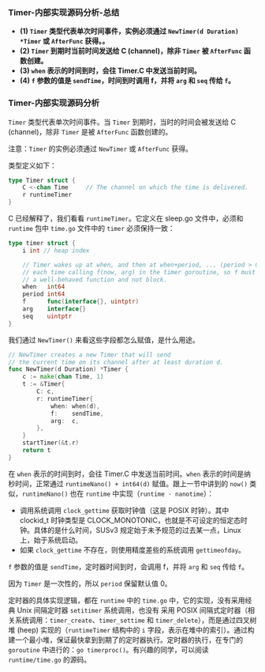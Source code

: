 ### Timer-内部实现源码分析-总结

- **(1) `Timer` 类型代表单次时间事件，实例必须通过 `NewTimer(d Duration) *Timer` 或 `AfterFunc` 获得。。**
- **(2) `Timer` 到期时当前时间发送给 C (channel)，除非 `Timer` 被 `AfterFunc` 函数创建。**
- **(3) `when` 表示的时间到时，会往 Timer.C 中发送当前时间。**
- **(4) `f` 参数的值是 `sendTime`，时间到时调用 f，并将 `arg` 和 `seq` 传给 `f`。**

### Timer-内部实现源码分析

`Timer` 类型代表单次时间事件。当 `Timer` 到期时，当时的时间会被发送给 C (channel)，除非 `Timer` 是被 `AfterFunc` 函数创建的。

注意：`Timer` 的实例必须通过 `NewTimer` 或 `AfterFunc` 获得。

类型定义如下：

```go
type Timer struct {
    C <-chan Time     // The channel on which the time is delivered.
    r runtimeTimer
}
```

C 已经解释了，我们看看 `runtimeTimer`。它定义在 sleep.go 文件中，必须和 `runtime` 包中 `time.go` 文件中的 `timer` 必须保持一致：

```go
type timer struct {
    i int // heap index

    // Timer wakes up at when, and then at when+period, ... (period > 0 only)
    // each time calling f(now, arg) in the timer goroutine, so f must be
    // a well-behaved function and not block.
    when   int64
    period int64
    f      func(interface{}, uintptr)
    arg    interface{}
    seq    uintptr
}
```

我们通过 `NewTimer()` 来看这些字段都怎么赋值，是什么用途。

```go
// NewTimer creates a new Timer that will send
// the current time on its channel after at least duration d.
func NewTimer(d Duration) *Timer {
    c := make(chan Time, 1)
    t := &Timer{
        C: c,
        r: runtimeTimer{
            when: when(d),
            f:    sendTime,
            arg:  c,
        },
    }
    startTimer(&t.r)
    return t
}
```

在 `when` 表示的时间到时，会往 Timer.C 中发送当前时间。`when` 表示的时间是纳秒时间，正常通过 `runtimeNano() + int64(d)` 赋值。跟上一节中讲到的 `now()` 类似，`runtimeNano()` 也在 `runtime` 中实现（`runtime · nanotime`）：

* 调用系统调用 `clock_gettime` 获取时钟值（这是 POSIX 时钟）。其中 clockid_t 时钟类型是 CLOCK_MONOTONIC，也就是不可设定的恒定态时钟。具体的是什么时间，SUSv3 规定始于未予规范的过去某一点，Linux 上，始于系统启动。
* 如果 `clock_gettime` 不存在，则使用精度差些的系统调用 `gettimeofday`。

`f` 参数的值是 `sendTime`，定时器时间到时，会调用 f，并将 `arg` 和 `seq` 传给 `f`。

因为 `Timer` 是一次性的，所以 `period` 保留默认值 0。

定时器的具体实现逻辑，都在 `runtime` 中的 `time.go` 中，它的实现，没有采用经典 Unix 间隔定时器 `setitimer` 系统调用，也没有 采用 POSIX 间隔式定时器（相关系统调用：`timer_create`、`timer_settime` 和 `timer_delete`），而是通过四叉树堆 (heep) 实现的（`runtimeTimer` 结构中的 `i` 字段，表示在堆中的索引）。通过构建一个最小堆，保证最快拿到到期了的定时器执行。定时器的执行，在专门的 `goroutine` 中进行的：`go timerproc()`。有兴趣的同学，可以阅读 `runtime/time.go` 的源码。
